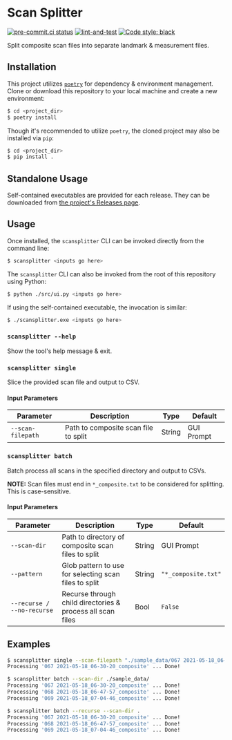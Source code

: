 # Scan Splitter
[![pre-commit.ci status](https://results.pre-commit.ci/badge/github/sco1/scan-splitter/main.svg)](https://results.pre-commit.ci/latest/github/sco1/scan-splitter/main)
[![lint-and-test](https://github.com/sco1/scan-splitter/actions/workflows/lint_test.yml/badge.svg?branch=main)](https://github.com/sco1/scan-splitter/actions/workflows/lint_test.yml)
[![Code style: black](https://img.shields.io/badge/code%20style-black-black)](https://github.com/psf/black)

Split composite scan files into separate landmark & measurement files.

## Installation
This project utilizes [`poetry`](https://python-poetry.org/) for dependency & environment management. Clone or download this repository to your local machine and create a new environment:

```bash
$ cd <project_dir>
$ poetry install
```

Though it's recommended to utilize `poetry`, the cloned project may also be installed via `pip`:

```bash
$ cd <project_dir>
$ pip install .
```

## Standalone Usage
Self-contained executables are provided for each release. They can be downloaded from [the project's Releases page](https://github.com/sco1/scan-splitter/releases).

## Usage
Once installed, the `scansplitter` CLI can be invoked directly from the command line:
```bash
$ scansplitter <inputs go here>
```

The `scansplitter` CLI can also be invoked from the root of this repository using Python:
```bash
$ python ./src/ui.py <inputs go here>
```

If using the self-contained executable, the invocation is similar:
```bash
$ ./scansplitter.exe <inputs go here>
```

### `scansplitter --help`
Show the tool's help message & exit.

### `scansplitter single`
Slice the provided scan file and output to CSV.

#### Input Parameters
| Parameter         | Description                                     | Type    | Default    |
|-------------------|-------------------------------------------------|---------|------------|
| `--scan-filepath` | Path to composite scan file to split            | String  | GUI Prompt |

### `scansplitter batch`
Batch process all scans in the specified directory and output to CSVs.

**NOTE:** Scan files must end in `*_composite.txt` to be considered for splitting. This is case-sensitive.

#### Input Parameters
| Parameter                  | Description                                                                | Type   | Default             |
|----------------------------|----------------------------------------------------------------------------|--------|---------------------|
| `--scan-dir`               | Path to directory of composite scan files to split                         | String | GUI Prompt          |
| `--pattern`                | Glob pattern to use for selecting scan files to split                      | String | `"*_composite.txt"` |
| `--recurse / --no-recurse` | Recurse through child directories & process all scan files                 | Bool   | `False`             |

## Examples
```bash
$ scansplitter single --scan-filepath "./sample_data/067 2021-05-18_06-30-20_composite.txt"
Processing '067 2021-05-18_06-30-20_composite' ... Done!
```

```bash
$ scansplitter batch --scan-dir ./sample_data/
Processing '067 2021-05-18_06-30-20_composite' ... Done!
Processing '068 2021-05-18_06-47-57_composite' ... Done!
Processing '069 2021-05-18_07-04-46_composite' ... Done!
```

```bash
$ scansplitter batch --recurse --scan-dir .
Processing '067 2021-05-18_06-30-20_composite' ... Done!
Processing '068 2021-05-18_06-47-57_composite' ... Done!
Processing '069 2021-05-18_07-04-46_composite' ... Done!
```

